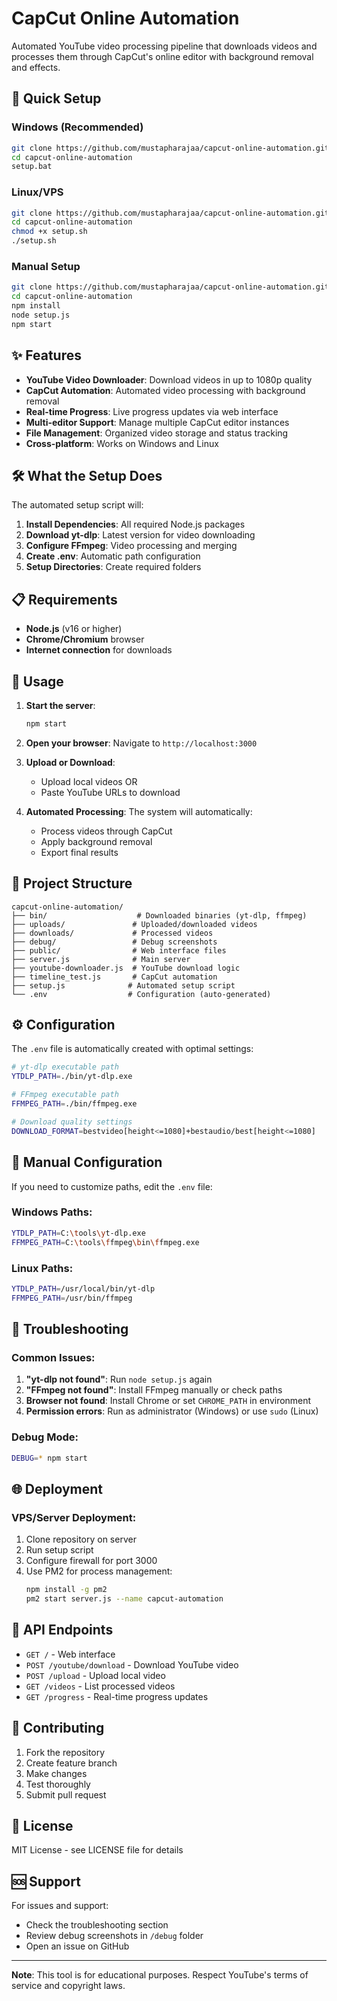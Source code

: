 # CapCut Online Automation

Automated YouTube video processing pipeline that downloads videos and processes them through CapCut's online editor with background removal and effects.

## 🚀 Quick Setup

### Windows (Recommended)
```bash
git clone https://github.com/mustapharajaa/capcut-online-automation.git
cd capcut-online-automation
setup.bat
```

### Linux/VPS
```bash
git clone https://github.com/mustapharajaa/capcut-online-automation.git
cd capcut-online-automation
chmod +x setup.sh
./setup.sh
```

### Manual Setup
```bash
git clone https://github.com/mustapharajaa/capcut-online-automation.git
cd capcut-online-automation
npm install
node setup.js
npm start
```

## ✨ Features

- **YouTube Video Downloader**: Download videos in up to 1080p quality
- **CapCut Automation**: Automated video processing with background removal
- **Real-time Progress**: Live progress updates via web interface
- **Multi-editor Support**: Manage multiple CapCut editor instances
- **File Management**: Organized video storage and status tracking
- **Cross-platform**: Works on Windows and Linux

## 🛠️ What the Setup Does

The automated setup script will:

1. **Install Dependencies**: All required Node.js packages
2. **Download yt-dlp**: Latest version for video downloading
3. **Configure FFmpeg**: Video processing and merging
4. **Create .env**: Automatic path configuration
5. **Setup Directories**: Create required folders

## 📋 Requirements

- **Node.js** (v16 or higher)
- **Chrome/Chromium** browser
- **Internet connection** for downloads

## 🎯 Usage

1. **Start the server**:
   ```bash
   npm start
   ```

2. **Open your browser**: Navigate to `http://localhost:3000`

3. **Upload or Download**: 
   - Upload local videos OR
   - Paste YouTube URLs to download

4. **Automated Processing**: The system will automatically:
   - Process videos through CapCut
   - Apply background removal
   - Export final results

## 📁 Project Structure

```
capcut-online-automation/
├── bin/                    # Downloaded binaries (yt-dlp, ffmpeg)
├── uploads/               # Uploaded/downloaded videos
├── downloads/             # Processed videos
├── debug/                 # Debug screenshots
├── public/                # Web interface files
├── server.js              # Main server
├── youtube-downloader.js  # YouTube download logic
├── timeline_test.js       # CapCut automation
├── setup.js              # Automated setup script
└── .env                  # Configuration (auto-generated)
```

## ⚙️ Configuration

The `.env` file is automatically created with optimal settings:

```bash
# yt-dlp executable path
YTDLP_PATH=./bin/yt-dlp.exe

# FFmpeg executable path  
FFMPEG_PATH=./bin/ffmpeg.exe

# Download quality settings
DOWNLOAD_FORMAT=bestvideo[height<=1080]+bestaudio/best[height<=1080]
```

## 🔧 Manual Configuration

If you need to customize paths, edit the `.env` file:

### Windows Paths:
```bash
YTDLP_PATH=C:\tools\yt-dlp.exe
FFMPEG_PATH=C:\tools\ffmpeg\bin\ffmpeg.exe
```

### Linux Paths:
```bash
YTDLP_PATH=/usr/local/bin/yt-dlp
FFMPEG_PATH=/usr/bin/ffmpeg
```

## 🚨 Troubleshooting

### Common Issues:

1. **"yt-dlp not found"**: Run `node setup.js` again
2. **"FFmpeg not found"**: Install FFmpeg manually or check paths
3. **Browser not found**: Install Chrome or set `CHROME_PATH` in environment
4. **Permission errors**: Run as administrator (Windows) or use `sudo` (Linux)

### Debug Mode:
```bash
DEBUG=* npm start
```

## 🌐 Deployment

### VPS/Server Deployment:
1. Clone repository on server
2. Run setup script
3. Configure firewall for port 3000
4. Use PM2 for process management:
   ```bash
   npm install -g pm2
   pm2 start server.js --name capcut-automation
   ```

## 📝 API Endpoints

- `GET /` - Web interface
- `POST /youtube/download` - Download YouTube video
- `POST /upload` - Upload local video
- `GET /videos` - List processed videos
- `GET /progress` - Real-time progress updates

## 🤝 Contributing

1. Fork the repository
2. Create feature branch
3. Make changes
4. Test thoroughly
5. Submit pull request

## 📄 License

MIT License - see LICENSE file for details

## 🆘 Support

For issues and support:
- Check the troubleshooting section
- Review debug screenshots in `/debug` folder
- Open an issue on GitHub

---

**Note**: This tool is for educational purposes. Respect YouTube's terms of service and copyright laws.
